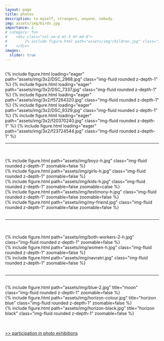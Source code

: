 ```yaml
---
layout: page
title: photos
description: to myself, strangers, anyone, nobody.
img: assets/img/birds.jpg
importance: 2
# category: fun
#    <div class="col-sm-4 mt-3 mt-md-0">
#        {% include figure.html path="assets/img/children.jpg" class="img-fluid rounded z-depth-1" zoomable=false %}
#    </div>
images:
  slider: true
---
```


<br>

<swiper-container keyboard="true" navigation="true" pagination="true" pagination-clickable="true" pagination-dynamic-bullets="true" rewind="true">
  <swiper-slide>{% include figure.html loading="eager" path="assets/img/3x2/DSC_2968.jpg" class="img-fluid rounded z-depth-1" %}</swiper-slide>
  <swiper-slide>{% include figure.html loading="eager" path="assets/img/3x2/DSC_7337.jpg" class="img-fluid rounded z-depth-1" %}</swiper-slide>
  <swiper-slide>{% include figure.html loading="eager" path="assets/img/3x2/f57264320.jpg" class="img-fluid rounded z-depth-1" %}</swiper-slide>
  <swiper-slide>{% include figure.html loading="eager" path="assets/img/3x2/DSC_9329.jpg" class="img-fluid rounded z-depth-1" %}</swiper-slide>
  <swiper-slide>{% include figure.html loading="eager" path="assets/img/3x2/f20370240.jpg" class="img-fluid rounded z-depth-1" %}</swiper-slide>
  <swiper-slide>{% include figure.html loading="eager" path="assets/img/3x2/f23724544.jpg" class="img-fluid rounded z-depth-1" %}</swiper-slide>
</swiper-container>
<br>
<hr>
<br>
<br>

<div class="container">
  <div class="row">
      <div class="col-sm mt-3 mt-md-0">
        {% include figure.html path="assets/img/boyz-h.jpg" class="img-fluid rounded z-depth-1" zoomable=false %}
    </div>
    <div class="col-sm mt-3 mt-md-0">
        {% include figure.html path="assets/img/girls-h.jpg" class="img-fluid rounded z-depth-1" zoomable=false %}
    </div>
  </div>
</div>

<div class="container">
  <div class="row">
    <div class="col-sm mt-3 mt-md-0">
        {% include figure.html path="assets/img/kids-h.jpg" class="img-fluid rounded z-depth-1" zoomable=false zoomable=calse %}
    </div>
    <div class="col-sm mt-3 mt-md-0">
        {% include figure.html path="assets/img/testimony-h.jpg" class="img-fluid rounded z-depth-1" zoomable=false zoomable=false %}
    </div>
    <div class="col-sm mt-3 mt-md-0">
        {% include figure.html path="assets/img/my-friend.jpg" class="img-fluid rounded z-depth-1" zoomable=false zoomable=false %}
    </div>
  </div>
</div>

<br>
<hr>
<br>
<br>

<div class="container">
  <div class="row">
    <div class="col-sm mt-3 mt-md-0">
        {% include figure.html path="assets/img/both-workers-2-h.jpg" class="img-fluid rounded z-depth-1" zoomable=false %}
    </div>
    <div class="col-sm mt-3 mt-md-0">
        {% include figure.html path="assets/img/women-h.jpg" class="img-fluid rounded z-depth-1" zoomable=false %}
    </div>
  </div>
</div>

<div class="container">
  <div class="row">
    <div class="col-sm mt-3 mt-md-0">
        {% include figure.html path="assets/img/navratri.jpg" class="img-fluid rounded z-depth-1" zoomable=false %}
    </div>
  </div>
</div>

<br>
<hr>
<br>

<div class="row">
    <div class="col-sm mt-3 mt-md-0">
        {% include figure.html path="assets/img/blue-2.jpg" title="moon" class="img-fluid rounded z-depth-1" zoomable=false %}
    </div>
    <div class="col-sm mt-3 mt-md-0">
        {% include figure.html path="assets/img/horizon-colour.jpg" title="horizon blue" class="img-fluid rounded z-depth-1" zoomable=false %}
    </div>
    <div class="col-sm mt-3 mt-md-0">
        {% include figure.html path="assets/img/horizon-black.jpg" title="horizon black" class="img-fluid rounded z-depth-1" zoomable=false %}
    </div>
</div>

<br>
<br>

<a href="/photo">>> participation in photo exhibitions</a>

<br>
<br>